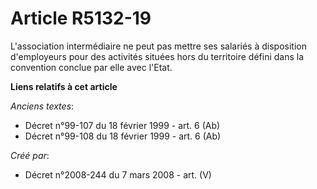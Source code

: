 # Article R5132-19

L'association intermédiaire ne peut pas mettre ses salariés à disposition d'employeurs pour des activités situées hors du
territoire défini dans la convention conclue par elle avec l'Etat.

**Liens relatifs à cet article**

_Anciens textes_:

  - Décret n°99-107 du 18 février 1999 - art. 6 (Ab)
  - Décret n°99-108 du 18 février 1999 - art. 6 (Ab)

_Créé par_:

  - Décret n°2008-244 du 7 mars 2008 - art. (V)
